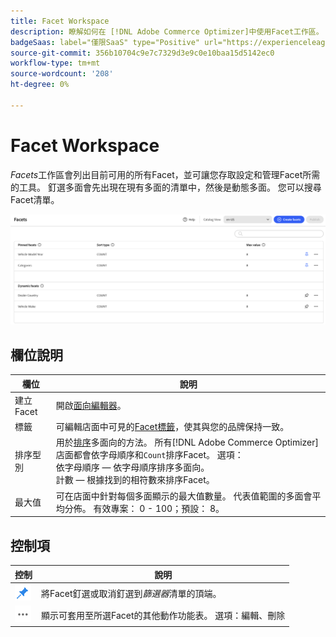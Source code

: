 ```yaml
---
title: Facet Workspace
description: 瞭解如何在 [!DNL Adobe Commerce Optimizer]中使用Facet工作區。
badgeSaas: label="僅限SaaS" type="Positive" url="https://experienceleague.adobe.com/zh-hant/docs/commerce/user-guides/product-solutions" tooltip="僅適用於Adobe Commerce as a Cloud Service和Adobe Commerce Optimizer專案(Adobe管理的SaaS基礎結構)。"
source-git-commit: 356b10704c9e7c7329d3e9c0e10baa15d5142ec0
workflow-type: tm+mt
source-wordcount: '208'
ht-degree: 0%

---
```


# Facet Workspace

*Facets*&#x200B;工作區會列出目前可用的所有Facet，並可讓您存取設定和管理Facet所需的工具。 釘選多面會先出現在現有多面的清單中，然後是動態多面。 您可以搜尋Facet清單。

![Facet Workspace](../../assets/facet-workspace.png)

## 欄位說明

| 欄位 | 說明 |
|--- |--- |
| 建立Facet | 開啟[面向編輯器](add.md)。 |
| 標籤 | 可編輯店面中可見的[Facet標籤](type.md#facet-labels)，使其與您的品牌保持一致。 |
| 排序型別 | 用於[排序](type.md#sort-type)多面向的方法。 所有[!DNL Adobe Commerce Optimizer]店面都會依字母順序和`Count`排序Facet。 選項：<br />依字母順序 — 依字母順序排序多面向。<br />計數 — 根據找到的相符數來排序Facet。 |
| 最大值 | 可在店面中針對每個多面顯示的最大值數量。 代表值範圍的多面會平均分佈。 有效專案： 0 - 100；預設： 8。 |

## 控制項

| 控制 | 說明 |
|--- |--- |
| ![釘選器](../../assets/btn-pin-blue.png) | 將Facet釘選或取消釘選到&#x200B;*篩選器*&#x200B;清單的頂端。 |
| ![更多選擇器](../../assets/btn-more.png) | 顯示可套用至所選Facet的其他動作功能表。 選項：編輯、刪除 |
